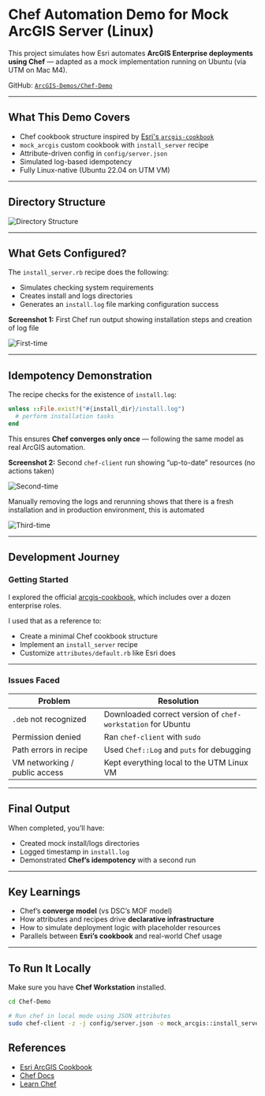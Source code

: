 # Chef Automation Demo for Mock ArcGIS Server (Linux)

This project simulates how Esri automates **ArcGIS Enterprise deployments using Chef** — adapted as a mock implementation running on Ubuntu (via UTM on Mac M4).

 GitHub: [`ArcGIS-Demos/Chef-Demo`](https://github.com/alleem18/ArcGIS-Demos/tree/main/Chef-Demo)

---

##  What This Demo Covers

- Chef cookbook structure inspired by [Esri's `arcgis-cookbook`](https://github.com/Esri/arcgis-cookbook)  
-  `mock_arcgis` custom cookbook with `install_server` recipe  
-  Attribute-driven config in `config/server.json`  
-  Simulated log-based idempotency  
-  Fully Linux-native (Ubuntu 22.04 on UTM VM)

---

##  Directory Structure
 ![Directory Structure](Images/Structure.png)






---

##  What Gets Configured?

The `install_server.rb` recipe does the following:

- Simulates checking system requirements
- Creates install and logs directories
- Generates an `install.log` file marking configuration success

**Screenshot 1:** First Chef run output showing installation steps and creation of log file

 ![First-time](Images/First.png)


---

##  Idempotency Demonstration

The recipe checks for the existence of `install.log`:

```ruby
unless ::File.exist?("#{install_dir}/install.log")
  # perform installation tasks
end
```



This ensures **Chef converges only once** — following the same model as real ArcGIS automation.

**Screenshot 2:** Second `chef-client` run showing “up-to-date” resources (no actions taken)

 ![Second-time](Images/Second.png)

Manually removing the logs and rerunning shows that there is a fresh installation and in production environment, this is automated

 ![Third-time](Images/Third.png)


---

##  Development Journey

###  Getting Started

I explored the official [arcgis-cookbook](https://github.com/Esri/arcgis-cookbook), which includes over a dozen enterprise roles.

I used that as a reference to:

- Create a minimal Chef cookbook structure  
- Implement an `install_server` recipe  
- Customize `attributes/default.rb` like Esri does  

---

###  Issues Faced

| Problem                          | Resolution                                                 |
|----------------------------------|------------------------------------------------------------|
| `.deb` not recognized            | Downloaded correct version of `chef-workstation` for Ubuntu |
| Permission denied                | Ran `chef-client` with `sudo`                              |
| Path errors in recipe            | Used `Chef::Log` and `puts` for debugging                 |
| VM networking / public access    | Kept everything local to the UTM Linux VM                 |



---

## Final Output

When completed, you’ll have:

- Created mock install/logs directories  
- Logged timestamp in `install.log`  
- Demonstrated **Chef’s idempotency** with a second run  



---

##  Key Learnings

- Chef’s **converge model** (vs DSC’s MOF model)  
- How attributes and recipes drive **declarative infrastructure**  
- How to simulate deployment logic with placeholder resources  
- Parallels between **Esri’s cookbook** and real-world Chef usage  

---

##  To Run It Locally

Make sure you have **Chef Workstation** installed.

```bash
cd Chef-Demo

# Run chef in local mode using JSON attributes
sudo chef-client -z -j config/server.json -o mock_arcgis::install_server

```




##  References

- [Esri ArcGIS Cookbook](https://github.com/Esri/arcgis-cookbook)
- [Chef Docs](https://docs.chef.io/)
- [Learn Chef](https://learn.chef.io/)

